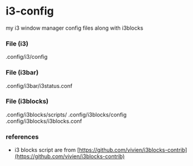 # i3-config

my i3 window manager config files along with i3blocks


### File (i3)

.config/i3/config

### File (i3bar)

.config/i3bar/i3status.conf

### File (i3blocks)

.config/i3blocks/scripts/
.config/i3blocks/config
.config/i3blocks/i3blocks.conf


### references

- i3 blocks script are from 
[https://github.com/vivien/i3blocks-contrib](https://github.com/vivien/i3blocks-contrib)

